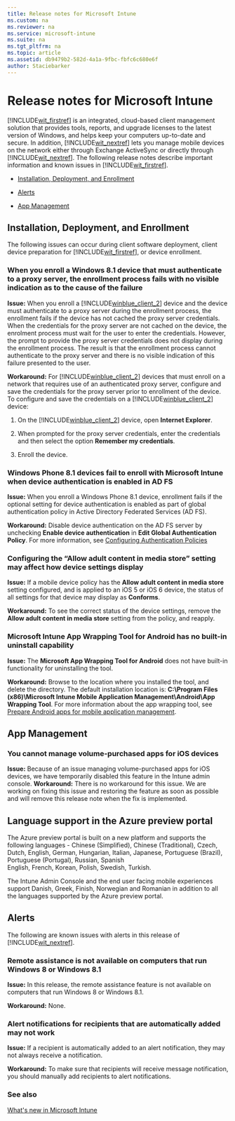 ```yaml
---
title: Release notes for Microsoft Intune
ms.custom: na
ms.reviewer: na
ms.service: microsoft-intune
ms.suite: na
ms.tgt_pltfrm: na
ms.topic: article
ms.assetid: db9479b2-582d-4a1a-9fbc-fbfc6c680e6f
author: Staciebarker
---
```

# Release notes for Microsoft Intune
[!INCLUDE[wit_firstref](./includes/wit_firstref_md.md)] is an integrated, cloud-based client management solution that provides tools, reports, and upgrade licenses to the latest version of Windows, and helps keep your computers up-to-date and secure. In addition, [!INCLUDE[wit_nextref](./includes/wit_nextref_md.md)] lets you manage mobile devices on the network either through Exchange ActiveSync or directly through [!INCLUDE[wit_nextref](./includes/wit_nextref_md.md)]. The following release notes describe important information and known issues in [!INCLUDE[wit_firstref](./includes/wit_firstref_md.md)].

-   [Installation, Deployment, and Enrollment](release-notes-for-microsoft-intune.md#BKMK_WitRelnoteInstall)

-   [Alerts](release-notes-for-microsoft-intune.md#BKMK_WitRelnoteAlerts)
- [App Management](release-notes-for-microsoft-intune.md#BKMK_WitRelnoteapps)

## <a name="BKMK_WitRelnoteInstall"></a>Installation, Deployment, and Enrollment
The following issues can occur during client software deployment, client device preparation for [!INCLUDE[wit_firstref](./includes/wit_firstref_md.md)], or device enrollment.


### When you enroll a Windows 8.1 device that must authenticate to a proxy server, the enrollment process fails with no visible indication as to the cause of the failure
**Issue:** When you enroll a [!INCLUDE[winblue_client_2](./includes/winblue_client_2_md.md)] device and the device must authenticate to a proxy server during the enrollment process, the enrollment fails if the device has not cached the proxy server credentials. When the credentials for the proxy server are not cached on the device, the enrolment process must wait for the user to enter the credentials. However, the prompt to provide the proxy server credentials does not display during the enrollment process. The result is that the enrollment process cannot authenticate to the proxy server and there is no visible indication of this failure presented to the user.

**Workaround:** For [!INCLUDE[winblue_client_2](./includes/winblue_client_2_md.md)] devices that must enroll on a network that requires use of an authenticated proxy server, configure and save the credentials for the proxy server prior to enrollment of the device. To configure and save the credentials on a [!INCLUDE[winblue_client_2](./includes/winblue_client_2_md.md)] device:

1.  On the [!INCLUDE[winblue_client_2](./includes/winblue_client_2_md.md)] device, open **Internet Explorer**.

2.  When prompted for the proxy server credentials, enter the credentials and then select the option **Remember my credentials**.

3.  Enroll the device.

### Windows Phone 8.1 devices fail to enroll with Microsoft Intune when device authentication is enabled in AD FS
**Issue:** When you enroll a Windows Phone 8.1 device, enrollment fails if the optional setting for device authentication is enabled as part of global authentication policy in Active Directory Federated Services (AD FS).

**Workaround:** Disable device authentication on the AD FS server by unchecking **Enable device authentication** in **Edit Global Authentication Policy**. For more information, see [Configuring Authentication Policies](http://technet.microsoft.com/library/dn486781.aspx)

### Configuring the “Allow adult content in media store” setting may affect how device settings display
**Issue:** If a mobile device policy has the **Allow adult content in media store** setting configured, and is applied to an iOS 5 or iOS 6 device, the status of all settings for that device may display as **Conforms**.

**Workaround:** To see the correct status of the device settings, remove the **Allow adult content in media store** setting from the policy, and reapply.

### Microsoft Intune App Wrapping Tool for Android has no built-in uninstall capability
**Issue:** The **Microsoft App Wrapping Tool for Android** does not have built-in functionality for uninstalling the tool.

**Workaround:** Browse to the location where you installed the tool, and delete the directory. The default installation location is: **C:\Program Files (x86)\Microsoft Intune Mobile Application Management\Android\App Wrapping Tool**. For more information about the app wrapping tool, see [Prepare Android apps for mobile application management](http://technet.microsoft.com/library/mt147413.aspx).

## <a name="BKMK_WitRelnoteapps"></a>App Management
### You cannot manage volume-purchased apps for iOS devices
**Issue:** Because of an issue managing volume-purchased apps for iOS devices, we have temporarily disabled this feature in the Intune admin console.
**Workaround:** There is no workaround for this issue. We are working on fixing this issue and restoring the feature as soon as possible and will remove this release note when the fix is implemented.


## Language support in the Azure preview portal
The Azure preview portal is built on a new platform and supports the following languages - Chinese (Simplified), Chinese (Traditional), Czech, Dutch, English, German, Hungarian, Italian, Japanese, Portuguese (Brazil), Portuguese (Portugal), Russian, Spanish  
English, French, Korean, Polish, Swedish, Turkish.

The Intune Admin Console and the end user facing mobile experiences support Danish, Greek, Finish, Norwegian and Romanian
in addition to all the languages supported by the Azure preview portal.

## <a name="BKMK_WitRelnoteAlerts"></a>Alerts
The following are known issues with alerts in this release of [!INCLUDE[wit_nextref](./includes/wit_nextref_md.md)].

### Remote assistance is not available on computers that run Windows 8 or Windows 8.1
**Issue:** In this release, the remote assistance feature is not available on computers that run Windows 8 or Windows 8.1.

**Workaround:** None.

### Alert notifications for recipients that are automatically added may not work
**Issue:** If a recipient is automatically added to an alert notification, they may not always receive a notification.

**Workaround:** To make sure that recipients will receive message notification, you should manually add recipients to alert notifications.

### See also
[What's new in Microsoft Intune](what-s-new-in-microsoft-intune.md)

